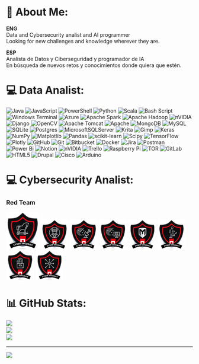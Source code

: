 # 💫 About Me:
**ENG**<br>
Data and Cybersecurity analist and AI programmer <br>Looking for new challenges and knowledge wherever they are.

**ESP**<br>
Analista de Datos y Ciberseguridad y programador de IA <br>En búsqueda de nuevos retos y conocimientos donde quiera que estén. 

# 💻 Data Analist:
![Java](https://img.shields.io/badge/java-%23ED8B00.svg?style=for-the-badge&logo=openjdk&logoColor=white) ![JavaScript](https://img.shields.io/badge/javascript-%23323330.svg?style=for-the-badge&logo=javascript&logoColor=%23F7DF1E) ![PowerShell](https://img.shields.io/badge/PowerShell-%235391FE.svg?style=for-the-badge&logo=powershell&logoColor=white) ![Python](https://img.shields.io/badge/python-3670A0?style=for-the-badge&logo=python&logoColor=ffdd54) ![Scala](https://img.shields.io/badge/scala-%23DC322F.svg?style=for-the-badge&logo=scala&logoColor=white) ![Bash Script](https://img.shields.io/badge/bash_script-%23121011.svg?style=for-the-badge&logo=gnu-bash&logoColor=white) ![Windows Terminal](https://img.shields.io/badge/Windows%20Terminal-%234D4D4D.svg?style=for-the-badge&logo=windows-terminal&logoColor=white) ![Azure](https://img.shields.io/badge/azure-%230072C6.svg?style=for-the-badge&logo=microsoftazure&logoColor=white) ![Apache Spark](https://img.shields.io/badge/Apache%20Spark-FDEE21?style=for-the-badge&logo=apachespark&logoColor=black) ![Apache Hadoop](https://img.shields.io/badge/Apache%20Hadoop-66CCFF?style=for-the-badge&logo=apachehadoop&logoColor=black) ![nVIDIA](https://img.shields.io/badge/cuda-000000.svg?style=for-the-badge&logo=nVIDIA&logoColor=green) ![Django](https://img.shields.io/badge/django-%23092E20.svg?style=for-the-badge&logo=django&logoColor=white) ![OpenCV](https://img.shields.io/badge/opencv-%23white.svg?style=for-the-badge&logo=opencv&logoColor=white) ![Apache Tomcat](https://img.shields.io/badge/apache%20tomcat-%23F8DC75.svg?style=for-the-badge&logo=apache-tomcat&logoColor=black) ![Apache](https://img.shields.io/badge/apache-%23D42029.svg?style=for-the-badge&logo=apache&logoColor=white) ![MongoDB](https://img.shields.io/badge/MongoDB-%234ea94b.svg?style=for-the-badge&logo=mongodb&logoColor=white) ![MySQL](https://img.shields.io/badge/mysql-4479A1.svg?style=for-the-badge&logo=mysql&logoColor=white) ![SQLite](https://img.shields.io/badge/sqlite-%2307405e.svg?style=for-the-badge&logo=sqlite&logoColor=white) ![Postgres](https://img.shields.io/badge/postgres-%23316192.svg?style=for-the-badge&logo=postgresql&logoColor=white) ![MicrosoftSQLServer](https://img.shields.io/badge/Microsoft%20SQL%20Server-CC2927?style=for-the-badge&logo=microsoft%20sql%20server&logoColor=white) ![Krita](https://img.shields.io/badge/Krita-203759?style=for-the-badge&logo=krita&logoColor=EEF37B) ![Gimp](https://img.shields.io/badge/Gimp-657D8B?style=for-the-badge&logo=gimp&logoColor=FFFFFF) ![Keras](https://img.shields.io/badge/Keras-%23D00000.svg?style=for-the-badge&logo=Keras&logoColor=white) ![NumPy](https://img.shields.io/badge/numpy-%23013243.svg?style=for-the-badge&logo=numpy&logoColor=white) ![Matplotlib](https://img.shields.io/badge/Matplotlib-%23ffffff.svg?style=for-the-badge&logo=Matplotlib&logoColor=black) ![Pandas](https://img.shields.io/badge/pandas-%23150458.svg?style=for-the-badge&logo=pandas&logoColor=white) ![scikit-learn](https://img.shields.io/badge/scikit--learn-%23F7931E.svg?style=for-the-badge&logo=scikit-learn&logoColor=white) ![Scipy](https://img.shields.io/badge/SciPy-%230C55A5.svg?style=for-the-badge&logo=scipy&logoColor=%white) ![TensorFlow](https://img.shields.io/badge/TensorFlow-%23FF6F00.svg?style=for-the-badge&logo=TensorFlow&logoColor=white) ![Plotly](https://img.shields.io/badge/Plotly-%233F4F75.svg?style=for-the-badge&logo=plotly&logoColor=white) ![GitHub](https://img.shields.io/badge/github-%23121011.svg?style=for-the-badge&logo=github&logoColor=white) ![Git](https://img.shields.io/badge/git-%23F05033.svg?style=for-the-badge&logo=git&logoColor=white) ![Bitbucket](https://img.shields.io/badge/bitbucket-%230047B3.svg?style=for-the-badge&logo=bitbucket&logoColor=white) ![Docker](https://img.shields.io/badge/docker-%230db7ed.svg?style=for-the-badge&logo=docker&logoColor=white) ![Jira](https://img.shields.io/badge/jira-%230A0FFF.svg?style=for-the-badge&logo=jira&logoColor=white) ![Postman](https://img.shields.io/badge/Postman-FF6C37?style=for-the-badge&logo=postman&logoColor=white) ![Power Bi](https://img.shields.io/badge/power_bi-F2C811?style=for-the-badge&logo=powerbi&logoColor=black) ![Notion](https://img.shields.io/badge/Notion-%23000000.svg?style=for-the-badge&logo=notion&logoColor=white) ![nVIDIA](https://img.shields.io/badge/nVIDIA-%2376B900.svg?style=for-the-badge&logo=nVIDIA&logoColor=white) ![Trello](https://img.shields.io/badge/Trello-%23026AA7.svg?style=for-the-badge&logo=Trello&logoColor=white) ![Raspberry Pi](https://img.shields.io/badge/-Raspberry_Pi-C51A4A?style=for-the-badge&logo=Raspberry-Pi) ![TOR](https://img.shields.io/badge/tor-%237E4798.svg?style=for-the-badge&logo=tor-project&logoColor=white) ![GitLab](https://img.shields.io/badge/gitlab-%23181717.svg?style=for-the-badge&logo=gitlab&logoColor=white) ![HTML5](https://img.shields.io/badge/html5-%23E34F26.svg?style=for-the-badge&logo=html5&logoColor=white) ![Drupal](https://img.shields.io/badge/drupal-%230678BE.svg?style=for-the-badge&logo=drupal&logoColor=white) ![Cisco](https://img.shields.io/badge/cisco-%23049fd9.svg?style=for-the-badge&logo=cisco&logoColor=black) ![Arduino](https://img.shields.io/badge/-Arduino-00979D?style=for-the-badge&logo=Arduino&logoColor=white)

# 💻 Cybersecurity Analist:
### Red Team
![RedTeam](https://github.com/python-elidas/Imagenes/blob/main/Bootcamp_Ciber/RedTeam/Cybersecurity%20-%20The%20Bridge%20School%20-%20RED%20TEAM%20-%202025-01-27.png?raw=true "Red Team")
![OSINT](https://github.com/python-elidas/Imagenes/blob/main/Bootcamp_Ciber/RedTeam/Cybersecurity%20-%20The%20Bridge%20School%20-%20OSINT%20Digital%20Analysis%20-%202025-01-27.png?raw=true "OSINT Digital Analysis")
![Web&Systems](https://github.com/python-elidas/Imagenes/blob/main/Bootcamp_Ciber/RedTeam/Cybersecurity%20-%20The%20Bridge%20School%20-%20Systems%20%26%20Networks%20Vulnerability%20Assessment%20-%202025-01-27.png?raw=true "Systems & Networks Vulnerability Assessment")
![WebApp](https://github.com/python-elidas/Imagenes/blob/main/Bootcamp_Ciber/RedTeam/Cybersecurity%20-%20The%20Bridge%20School%20-%20Web%20App%20Vulnerability%20Analysis%20-%202025-01-27.png?raw=true "Web App Vulnerability Analysis")
![advMetasploit](https://github.com/python-elidas/Imagenes/blob/main/Bootcamp_Ciber/RedTeam/Cybersecurity%20-%20The%20Bridge%20School%20-%20Metasploit%20Advanced%20Exploitation%20-%202025-01-27.png?raw=true "Metasploit Advanced Exploitation")
![PrivEsc](https://github.com/python-elidas/Imagenes/blob/main/Bootcamp_Ciber/RedTeam/Cybersecurity%20-%20The%20Bridge%20School%20-%20Privilege%20Escalation%20-%202025-01-27.png?raw=true "Privilege Escalation")
![DefEv](https://github.com/python-elidas/Imagenes/blob/main/Bootcamp_Ciber/RedTeam/Cybersecurity%20-%20The%20Bridge%20School%20-%20Defenses%20Evasion%20-%202025-01-27.png?raw=true "Defenses Evasion")
![latMov](https://github.com/python-elidas/Imagenes/blob/main/Bootcamp_Ciber/RedTeam/Cybersecurity%20-%20The%20Bridge%20School%20-%20Lateral%20Movements%20-%202025-01-27.png?raw=true "Lateral Movements")

# 📊 GitHub Stats:
![](https://github-readme-stats.vercel.app/api?username=python-elidas&theme=tokyonight&hide_border=true&include_all_commits=true&count_private=false)<br/>
![](https://github-readme-streak-stats.herokuapp.com/?user=python-elidas&theme=tokyonight&hide_border=true)<br/>
![](https://github-readme-stats.vercel.app/api/top-langs/?username=python-elidas&theme=tokyonight&hide_border=true&include_all_commits=true&count_private=false&layout=compact)

---
[![](https://visitcount.itsvg.in/api?id=python-elidas&icon=0&color=0)](https://visitcount.itsvg.in)

<!-- Proudly created with GPRM ( https://gprm.itsvg.in ) -->
